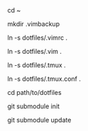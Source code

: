cd ~

mkdir .vimbackup

ln -s dotfiles/.vimrc .

ln -s dotfiles/.vim .

ln -s dotfiles/.tmux .

ln -s dotfiles/.tmux.conf .

cd path/to/dotfiles

git submodule init

git submodule update
